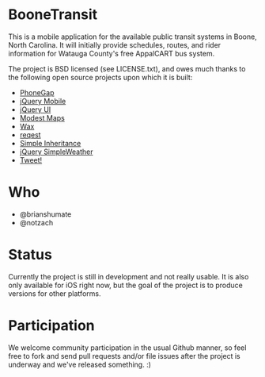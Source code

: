 BooneTransit
============

This is a mobile application for the available public transit systems in Boone, North Carolina. It will initially provide schedules, routes, and rider information for Watauga County's free AppalCART bus system.

The project is BSD licensed (see LICENSE.txt), and owes much thanks to the following open source projects upon which it is built:

 * [PhoneGap](http://www.phonegap.com/)
 * [jQuery Mobile](http://jquerymobile.com/)
 * [jQuery UI](http://jqueryui.com/)
 * [Modest Maps](http://modestmaps.com/)
 * [Wax](https://github.com/mapbox/wax)
 * [reqest](https://github.com/ded/Reqwest)
 * [Simple Inheritance](http://ejohn.org/)
 * [jQuery SimpleWeather](http://plugins.jquery.com/project/simpleWeather)
 * [Tweet!](http://tweet.seaofclouds.com/)

Who
===

 * @brianshumate
 * @notzach

Status
======

Currently the project is still in development and not really usable. It is also only available for iOS right now, but the goal of the project is to produce versions for other platforms.

Participation
=============

We welcome community participation in the usual Github manner, so feel free to fork and send pull requests and/or file issues after the project is underway and we've released something. :)